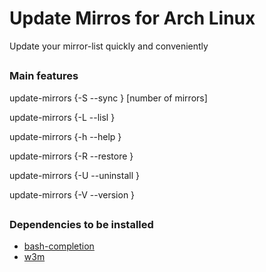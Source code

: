 # Update Mirros for Arch Linux

Update your mirror-list quickly and conveniently

##

### Main features

update-mirrors {-S   --sync      } [number of mirrors]

update-mirrors {-L   --lisl      }

update-mirrors {-h   --help      }

update-mirrors {-R   --restore   }

update-mirrors {-U   --uninstall }

update-mirrors {-V   --version   }

##

### Dependencies to be installed

* [bash-completion](https://archlinux.org/packages/extra/any/bash-completion/)
* [w3m](https://archlinux.org/packages/extra/x86_64/w3m/)


